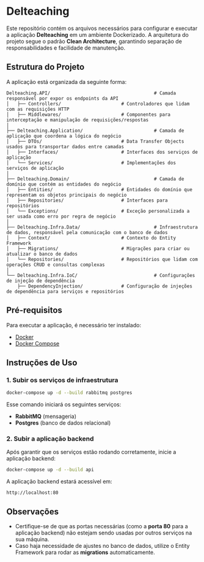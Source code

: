# Delteaching

Este repositório contém os arquivos necessários para configurar e executar a aplicação **Delteaching** em um ambiente Dockerizado. A arquitetura do projeto segue o padrão **Clean Architecture**, garantindo separação de responsabilidades e facilidade de manutenção.

## Estrutura do Projeto

A aplicação está organizada da seguinte forma:

```
Delteaching.API/                                      # Camada responsável por expor os endpoints da API
│   ├── Controllers/                      # Controladores que lidam com as requisições HTTP
│   ├── Middlewares/                      # Componentes para interceptação e manipulação de requisições/respostas
│
├── Delteaching.Application/                          # Camada de aplicação que coordena a lógica do negócio
│   ├── DTOs/                             # Data Transfer Objects usados para transportar dados entre camadas
│   ├── Interfaces/                       # Interfaces dos serviços de aplicação
│   └── Services/                         # Implementações dos serviços de aplicação
│
├── Delteaching.Domain/                               # Camada de domínio que contém as entidades do negócio
│   ├── Entities/                         # Entidades do domínio que representam os objetos principais do negócio
│   ├── Repositories/                     # Interfaces para repositórios
│   └── Exceptions/                       # Exceção personalizada a ser usada como erro por regra de negócio
│
├── Delteaching.Infra.Data/                           # Infraestrutura de dados, responsável pela comunicação com o banco de dados
│   ├── Context/                          # Contexto do Entity Framework
│   ├── Migrations/                       # Migrações para criar ou atualizar o banco de dados
│   └── Repositories/                     # Repositórios que lidam com operações CRUD e consultas complexas
│
└── Delteaching.Infra.IoC/                            # Configurações de injeção de dependência
    ├── DependencyInjection/              # Configuração de injeções de dependência para serviços e repositórios
```

## Pré-requisitos

Para executar a aplicação, é necessário ter instalado:

- [Docker](https://www.docker.com/)
- [Docker Compose](https://docs.docker.com/compose/)

## Instruções de Uso

### 1. Subir os serviços de infraestrutura

```bash
docker-compose up -d --build rabbitmq postgres
```

Esse comando iniciará os seguintes serviços:
- **RabbitMQ** (mensageria)
- **Postgres** (banco de dados relacional)

### 2. Subir a aplicação backend

Após garantir que os serviços estão rodando corretamente, inicie a aplicação backend:

```bash
docker-compose up -d --build api
```

A aplicação backend estará acessível em:

```
http://localhost:80
```

## Observações

- Certifique-se de que as portas necessárias (como a **porta 80** para a aplicação backend) não estejam sendo usadas por outros serviços na sua máquina.
- Caso haja necessidade de ajustes no banco de dados, utilize o Entity Framework para rodar as **migrations** automaticamente.